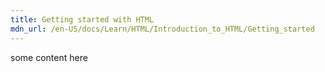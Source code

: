 ```yaml
---
title: Getting started with HTML
mdn_url: /en-US/docs/Learn/HTML/Introduction_to_HTML/Getting_started
---
```

some content here
